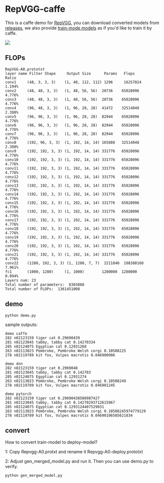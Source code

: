 # RepVGG-caffe

This is a caffe demo for [RepVGG](https://github.com/DingXiaoH/RepVGG), 
you can download converted models from [releases](https://github.com/imistyrain/RepVGG-caffe/releases), 
we also provide [train-mode models](models/RepVGG-A0-train.prototxt) as if you'd like to train it by caffe.

![](https://pic3.zhimg.com/v2-bb6b4a145d239937c9a3c4e03dbd2199_1440w.jpg?source=172ae18bG)

## FLOPs

```
RepVGG-A0.prototxt
layer name Filter Shape     Output Size      Params   Flops        Ratio
conv1     (48, 3, 3, 3)    (1, 48, 112, 112) 1296     16257024     1.194%
conv2     (48, 48, 3, 3)   (1, 48, 56, 56)  20736    65028096     4.776%
conv3     (48, 48, 3, 3)   (1, 48, 56, 56)  20736    65028096     4.776%
conv4     (96, 48, 3, 3)   (1, 96, 28, 28)  41472    32514048     2.388%
conv5     (96, 96, 3, 3)   (1, 96, 28, 28)  82944    65028096     4.776%
conv6     (96, 96, 3, 3)   (1, 96, 28, 28)  82944    65028096     4.776%
conv7     (96, 96, 3, 3)   (1, 96, 28, 28)  82944    65028096     4.776%
conv8     (192, 96, 3, 3)  (1, 192, 14, 14) 165888   32514048     2.388%
conv9     (192, 192, 3, 3) (1, 192, 14, 14) 331776   65028096     4.776%
conv10    (192, 192, 3, 3) (1, 192, 14, 14) 331776   65028096     4.776%
conv11    (192, 192, 3, 3) (1, 192, 14, 14) 331776   65028096     4.776%
conv12    (192, 192, 3, 3) (1, 192, 14, 14) 331776   65028096     4.776%
conv13    (192, 192, 3, 3) (1, 192, 14, 14) 331776   65028096     4.776%
conv14    (192, 192, 3, 3) (1, 192, 14, 14) 331776   65028096     4.776%
conv15    (192, 192, 3, 3) (1, 192, 14, 14) 331776   65028096     4.776%
conv16    (192, 192, 3, 3) (1, 192, 14, 14) 331776   65028096     4.776%
conv17    (192, 192, 3, 3) (1, 192, 14, 14) 331776   65028096     4.776%
conv18    (192, 192, 3, 3) (1, 192, 14, 14) 331776   65028096     4.776%
conv19    (192, 192, 3, 3) (1, 192, 14, 14) 331776   65028096     4.776%
conv20    (192, 192, 3, 3) (1, 192, 14, 14) 331776   65028096     4.776%
conv21    (192, 192, 3, 3) (1, 192, 14, 14) 331776   65028096     4.776%
conv22    (1280, 192, 3, 3) (1, 1280, 7, 7)  2211840  108380160    7.961%
fc1       (1000, 1280)     (1, 1000)        1280000  1280000      0.094%
Layers num: 23
Total number of parameters:  8303888
Total number of FLOPs:  1361451008
```

## demo
```
python demo.py
```

sample outputs:
```
demo caffe
282 n02123159 tiger cat 0.29690439
281 n02123045 tabby, tabby cat 0.14270334
285 n02124075 Egyptian cat 0.12931268
263 n02113023 Pembroke, Pembroke Welsh corgi 0.10508225
278 n02119789 kit fox, Vulpes macrotis 0.046900906

demo dnn
282 n02123159 tiger cat 0.2969048
281 n02123045 tabby, tabby cat 0.142703
285 n02124075 Egyptian cat 0.12931274
263 n02113023 Pembroke, Pembroke Welsh corgi 0.10508249
278 n02119789 kit fox, Vulpes macrotis 0.046901245

demo pytorch
282 n02123159 tiger cat 0.29690438508987427
281 n02123045 tabby, tabby cat 0.14270293712615967
285 n02124075 Egyptian cat 0.1293124407529831
263 n02113023 Pembroke, Pembroke Welsh corgi 0.10508245974779129
278 n02119789 kit fox, Vulpes macrotis 0.04690106585621834
```

## convert  

How to convert train-model to deploy-model?    

1: Copy Repvgg-A0.protxt and rename it Repvgg-A0-deploy.prototxt  

2: Adjust gen_merged_model.py and run it. Then you can use demo.py to verify.   
```
python gen_merged_model.py
```